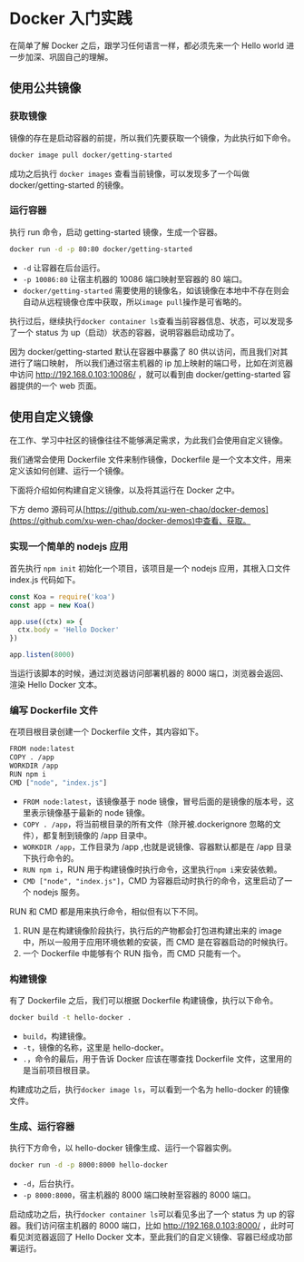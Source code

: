 # Docker 入门实践

在简单了解 Docker 之后，跟学习任何语言一样，都必须先来一个 Hello world 进一步加深、巩固自己的理解。

## 使用公共镜像

### 获取镜像

镜像的存在是启动容器的前提，所以我们先要获取一个镜像，为此执行如下命令。

```sh
docker image pull docker/getting-started
```

成功之后执行 `docker images` 查看当前镜像，可以发现多了一个叫做 docker/getting-started 的镜像。

### 运行容器

执行 run 命令，启动 getting-started 镜像，生成一个容器。

```sh
docker run -d -p 80:80 docker/getting-started
```

- `-d` 让容器在后台运行。
- `-p 10086:80` 让宿主机器的 10086 端口映射至容器的 80 端口。
- `docker/getting-started` 需要使用的镜像名，如该镜像在本地中不存在则会自动从远程镜像仓库中获取，所以`image pull`操作是可省略的。

执行过后，继续执行`docker container ls`查看当前容器信息、状态，可以发现多了一个 status 为 up（启动）状态的容器，说明容器启动成功了。

因为 docker/getting-started 默认在容器中暴露了 80 供以访问，而且我们对其进行了端口映射， 所以我们通过宿主机器的 ip 加上映射的端口号，比如在浏览器中访问 http://192.168.0.103:10086/ ，就可以看到由 docker/getting-started 容器提供的一个 web 页面。

## 使用自定义镜像

在工作、学习中社区的镜像往往不能够满足需求，为此我们会使用自定义镜像。

我们通常会使用 Dockerfile 文件来制作镜像，Dockerfile 是一个文本文件，用来定义该如何创建、运行一个镜像。

下面将介绍如何构建自定义镜像，以及将其运行在 Docker 之中。

下方 demo 源码可从[https://github.com/xu-wen-chao/docker-demos](https://github.com/xu-wen-chao/docker-demos)中查看、获取。

### 实现一个简单的 nodejs 应用

首先执行 `npm init` 初始化一个项目，该项目是一个 nodejs 应用，其根入口文件 index.js 代码如下。

```js
const Koa = require('koa')
const app = new Koa()

app.use((ctx) => {
  ctx.body = 'Hello Docker'
})

app.listen(8000)
```

当运行该脚本的时候，通过浏览器访问部署机器的 8000 端口，浏览器会返回、渲染 Hello Docker 文本。

### 编写 Dockerfile 文件

在项目根目录创建一个 Dockerfile 文件，其内容如下。

```sh
FROM node:latest
COPY . /app
WORKDIR /app
RUN npm i
CMD ["node", "index.js"]
```

- `FROM node:latest`，该镜像基于 node 镜像，冒号后面的是镜像的版本号，这里表示镜像基于最新的 node 镜像。
- `COPY . /app`，将当前根目录的所有文件（除开被.dockerignore 忽略的文件），都复制到镜像的 /app 目录中。
- `WORKDIR /app`，工作目录为 /app ,也就是说镜像、容器默认都是在 /app 目录下执行命令的。
- `RUN npm i`，RUN 用于构建镜像时执行命令，这里执行`npm i`来安装依赖。
- `CMD ["node", "index.js"]`，CMD 为容器启动时执行的命令，这里启动了一个 nodejs 服务。

RUN 和 CMD 都是用来执行命令，相似但有以下不同。

1. RUN 是在构建镜像阶段执行，执行后的产物都会打包进构建出来的 image 中，所以一般用于应用环境依赖的安装，而 CMD 是在容器启动的时候执行。
2. 一个 Dockerfile 中能够有个 RUN 指令，而 CMD 只能有一个。

### 构建镜像

有了 Dockerfile 之后，我们可以根据 Dockerfile 构建镜像，执行以下命令。

```sh
docker build -t hello-docker .
```

- `build`，构建镜像。
- `-t`，镜像的名称，这里是 hello-docker。
- `.`，命令的最后，用于告诉 Docker 应该在哪查找 Dockerfile 文件，这里用的是当前项目根目录。

构建成功之后，执行`docker image ls`，可以看到一个名为 hello-docker 的镜像文件。

### 生成、运行容器

执行下方命令，以 hello-docker 镜像生成、运行一个容器实例。

```sh
docker run -d -p 8000:8000 hello-docker
```

- `-d`，后台执行。
- `-p 8000:8000`，宿主机器的 8000 端口映射至容器的 8000 端口。

启动成功之后，执行`docker container ls`可以看见多出了一个 status 为 up 的容器。我们访问宿主机器的 8000 端口，比如 http://192.168.0.103:8000/ ，此时可看见浏览器返回了 Hello Docker 文本，至此我们的自定义镜像、容器已经成功部署运行。
